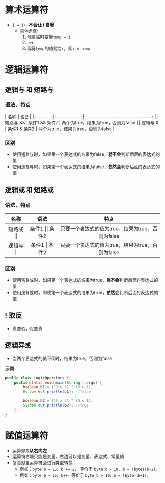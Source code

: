 # 算术运算符

-   `i = i++` **不会让 i 自增**
    -   具体步骤:
    	1.   创建临时变量`temp = i`
        2.   `i++`
        3.   再将`temp`的值赋给`i`，即`i = temp`

# 逻辑运算符

## 逻辑与 和 短路与

### 语法、特点

|   名称    |      语法      |
| :-------: | :------------: | :---------------------------------: |
| 短路与 && | 条件1 && 条件2 | 两个为true，结果为true，否则为false |
| 逻辑与 &  | 条件1 & 条件2  | 两个为true，结果为true，否则为false |

### 区别

- 使用短路与时，如果第一个表达式的结果为false，**就不会**判断后面的表达式的值
- 使用逻辑与时，如果第一个表达式的结果为false，**依然会**判断后面的表达式的值

## 逻辑或 和 短路或

### 语法、特点

|    名称     |       语法       |                       特点                        |
| :---------: | :--------------: | :-----------------------------------------------: |
| 短路或 \|\| | 条件1 \|\| 条件2 | 只要一个表达式的值为true，结果为true，否则为false |
|  逻辑与 \|  |  条件1 \| 条件2  | 只要一个表达式的值为true，结果为true，否则为false |

### 区别

- 使用短路或时，如果第一个表达式的结果为true，**就不会**判断后面的表达式的值
- 使用逻辑或时，即使第一个表达式的结果为true，**依然会**判断后面的表达式的值

## ! 取反

- 真变假，假变真

## 逻辑异或

- 当两个表达式的值不同时，结果为true，否则为false

**示例**

```java
public class LogicOperators {
    public static void main(String[] args) {
        boolean b1 = (10 > 3) ^ (5 > 1);
        System.out.println(b1); //false
        
        boolean b2 = (10 > 3) ^ (5 < 1);
        System.out.println(b2); //true
    }
}
```

# 赋值运算符

-   运算顺序**从右向左**
-   运算符左端只能是变量，右边可以是变量、表达式、常量值
-   复合赋值运算符会进行类型转换
    -   例如：`byte b = 10; b += 2; ` 等价于 `byte b = 10; b = (byte)(b+2);`
    -   例如：`byte b = 10; b++;` 等价于 `byte b = 10; b = (byte)(b+1);`


